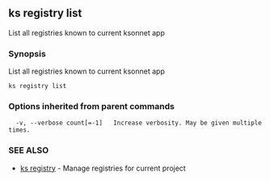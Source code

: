 ## ks registry list

List all registries known to current ksonnet app

### Synopsis


List all registries known to current ksonnet app

```
ks registry list
```

### Options inherited from parent commands

```
  -v, --verbose count[=-1]   Increase verbosity. May be given multiple times.
```

### SEE ALSO
* [ks registry](ks_registry.md)	 - Manage registries for current project

